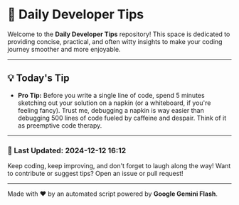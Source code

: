 
# 🌟 Daily Developer Tips

Welcome to the **Daily Developer Tips** repository! This space is dedicated to providing concise, practical, and often witty insights to make your coding journey smoother and more enjoyable.

---

## 💡 Today's Tip

- **Pro Tip:**  Before you write a single line of code, spend 5 minutes sketching out your solution on a napkin (or a whiteboard, if you're feeling fancy).  Trust me, debugging a napkin is way easier than debugging 500 lines of code fueled by caffeine and despair.  Think of it as preemptive code therapy.

---

### 📅 Last Updated: 2024-12-12 16:12

Keep coding, keep improving, and don't forget to laugh along the way! Want to contribute or suggest tips? Open an issue or pull request!

---

Made with ❤️ by an automated script powered by **Google Gemini Flash**.
